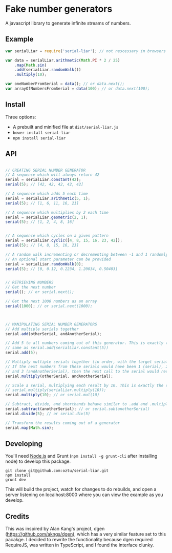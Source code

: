 # Fake number generators
A javascript library to generate infinite streams of numbers.

## Example
```javascript
var serialLiar = require('serial-liar'); // not nescessary in browsers

var data = serialLiar.arithmetic(Math.PI * 2 / 25)
	.map(Math.sin)
	.add(serialLiar.randomWalk())
	.multiply(10);

var oneNumberFromSerial = data(); // or data.next();
var arrayOfNumbersFromSerial = data(100); // or data.next(100);
```

## Install
Three options:
* A prebuilt and minified file at `dist/serial-liar.js`
* `bower install serial-liar` 
* `npm install serial-liar`

## API
```javascript

// CREATING SERIAL NUMBER GENERATOR
// A sequence which will always return 42
serial = serialLiar.constant(42);
serial(5); // [42, 42, 42, 42, 42]

// A sequence which adds 5 each time
serial = serialLiar.arithmetic(5, 1);
serial(5); // [1, 6, 11, 16, 21]

// A sequence which multiplies by 2 each time
serial = serialLiar.geometric(2, 1);
serial(5); // [1, 2, 4, 8, 16]


// A sequence which cycles on a given pattern
serial = serialLiar.cyclic([4, 8, 15, 16, 23, 42]);
serial(5); // [4, 8, 15, 16, 23]

// A random walk incrementing or decrementing between -1 and 1 randomly
// An optional start parameter can be provided
serial = serialLiar.randomWalk(0);
serial(5); // [0, 0.12, 0.2234, 1.20034, 0.50403]


// RETRIEVING NUMBERS
// Get the next number
serial(); // or serial.next();

// Get the next 1000 numbers as an array
serial(1000); // or serial.next(1000);



// MANIPULATING SERIAL NUMBER GENERATORS
// Add multiple serials together
serial.add(otherSerial, andAnotherSerial);

// Add 5 to all numbers coming out of this generator. This is exactly the
// same as serial.add(serialLiar.constant(5))
serial.add(5); 

// Multiply multiple serials together (in order, with the target serial being first).
// If the next numbers from these serials would have been 1 (serial), 2 (otherSerial)
// and 3 (andAnotherSerial), then the next call to the serial would result in 9.
serial.multiply(otherSerial, andAnotherSerial);

// Scale a serial, multiplying each result by 10. This is exactly the same as
// serial.multiply(serialLiar.multiply(10));
serial.multiply(10); // or serial.mul(10)

// Subtract, divide, and shorthands behave similar to .add and .multiply
serial.subtract(anotherSerial); // or serial.sub(anotherSerial)
serial.divide(5); // or serial.div(5)

// Transform the results coming out of a generator
serial.map(Math.sin);
```

## Developing
You'll need [Node.js](http://nodejs.org/) and Grunt (`npm install -g grunt-cli` after installing node) to develop this package.

```
git clone git@github.com:oztu/serial-liar.git
npm install
grunt dev
```

This will build the project, watch for changes to do rebuilds, and open a server listening on localhost:8000 where you can view the example as you develop.

## Credits
This was inspired by Alan Kang's project, dgen (https://github.com/akngs/dgen), which has a very similar feature set to this pacakge. I decided to rewrite the functionality because dgen required RequireJS, was written in TypeScript, and I found the interface clunky.
